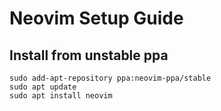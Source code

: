 # Neovim Setup Guide

## Install from unstable ppa
```
sudo add-apt-repository ppa:neovim-ppa/stable
sudo apt update
sudo apt install neovim
```
